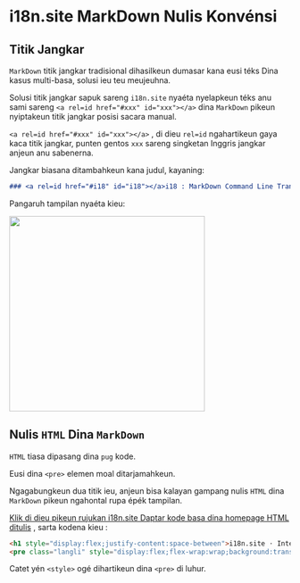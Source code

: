 # i18n.site MarkDown Nulis Konvénsi

## Titik Jangkar

`MarkDown` titik jangkar tradisional dihasilkeun dumasar kana eusi téks Dina kasus multi-basa, solusi ieu teu meujeuhna.

Solusi titik jangkar sapuk sareng `i18n.site` nyaéta nyelapkeun téks anu sami sareng `<a rel=id href="#xxx" id="xxx"></a>` dina `MarkDown` pikeun nyiptakeun titik jangkar posisi sacara manual.

`<a rel=id href="#xxx" id="xxx"></a>` , di dieu `rel=id` ngahartikeun gaya kaca titik jangkar, punten gentos `xxx` sareng singketan Inggris jangkar anjeun anu sabenerna.

Jangkar biasana ditambahkeun kana judul, kayaning:

```md
### <a rel=id href="#i18" id="i18"></a>i18 : MarkDown Command Line Translation Tool
```

Pangaruh tampilan nyaéta kieu:

<img src="//p.3ti.site/1721381136.avif" width="350">

## Nulis `HTML` Dina `MarkDown`

`HTML` tiasa dipasang dina `pug` kode.

Eusi dina `<pre>` elemen moal ditarjamahkeun.

Ngagabungkeun dua titik ieu, anjeun bisa kalayan gampang nulis `HTML` dina `MarkDown` pikeun ngahontal rupa épék tampilan.

[Klik di dieu pikeun rujukan i18n.site Daptar kode basa dina homepage HTML ditulis](//raw.githubusercontent.com/i18n-site/md/main/zh/README.md) , sarta kodena kieu :

```html
<h1 style="display:flex;justify-content:space-between">i18n.site ⋅ International Solutions<img src="//p.3ti.site/logo.svg" style="user-select:none;margin-top:-1px;width:42px"></h1>
<pre class="langli" style="display:flex;flex-wrap:wrap;background:transparent;border:1px solid #eee;font-size:12px;box-shadow:0 0 3px inset #eee;padding:12px 5px 4px 12px;justify-content:space-between;"><style>pre.langli i{font-weight:300;font-family:s;margin-right:2px;margin-bottom:8px;font-style:normal;color:#666;border-bottom:1px dashed #ccc;}</style><i>English</i><i>简体中文</i><i>Deutsch</i> … …</pre>
```

Catet yén `<style>` ogé dihartikeun dina `<pre>` di luhur.